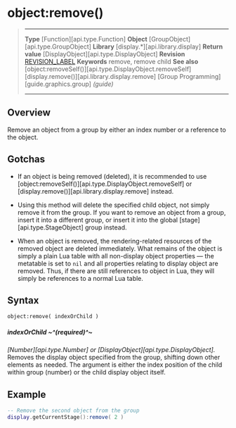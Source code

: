 # object:remove()

> --------------------- ------------------------------------------------------------------------------------------
> __Type__              [Function][api.type.Function]
> __Object__            [GroupObject][api.type.GroupObject]
> __Library__           [display.*][api.library.display]
> __Return value__      [DisplayObject][api.type.DisplayObject]
> __Revision__          [REVISION_LABEL](REVISION_URL)
> __Keywords__          remove, remove child
> __See also__          [object:removeSelf()][api.type.DisplayObject.removeSelf]
>						[display.remove()][api.library.display.remove]
>						[Group Programming][guide.graphics.group] _(guide)_
> --------------------- ------------------------------------------------------------------------------------------


## Overview

Remove an object from a group by either an index number or a reference to the object.

## Gotchas

* If an object is being removed (deleted), it is recommended to use [object:removeSelf()][api.type.DisplayObject.removeSelf] or [display.remove()][api.library.display.remove] instead.

* Using this method will delete the specified child object, not simply remove it from the group. If you want to remove an object from a group, insert it into a different group, or insert it into the global [stage][api.type.StageObject] group instead.

* When an object is removed, the <nobr>rendering-related</nobr> resources of the removed object are deleted immediately. What remains of the object is simply a plain Lua table with all <nobr>non-display</nobr> object properties &mdash; the metatable is set to `nil` and all properties relating to display object are removed. Thus, if there are still references to object in Lua, they will simply be references to a normal Lua table.


## Syntax

	object:remove( indexOrChild )

##### indexOrChild ~^(required)^~
_[Number][api.type.Number] or [DisplayObject][api.type.DisplayObject]._ Removes the display object specified from the group, shifting down other elements as needed. The argument is either the index position of the child within group (number) or the child display object itself.


## Example

``````lua
-- Remove the second object from the group
display.getCurrentStage():remove( 2 )  
``````
